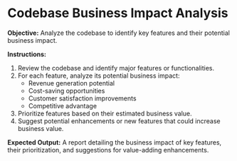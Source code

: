 # Codebase Business Impact Analysis

**Objective:** Analyze the codebase to identify key features and their potential business impact.

**Instructions:**

1. Review the codebase and identify major features or functionalities.
2. For each feature, analyze its potential business impact:
   * Revenue generation potential
   * Cost-saving opportunities
   * Customer satisfaction improvements
   * Competitive advantage
3. Prioritize features based on their estimated business value.
4. Suggest potential enhancements or new features that could increase business value.

**Expected Output:** A report detailing the business impact of key features, their prioritization, and suggestions for value-adding enhancements.